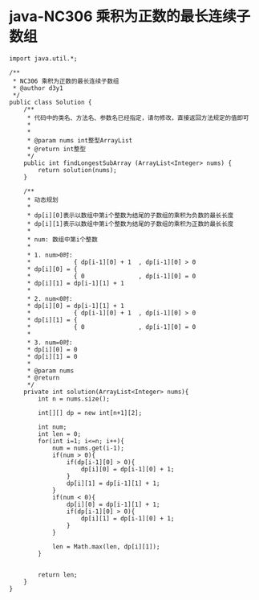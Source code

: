 # java-NC306 乘积为正数的最长连续子数组


    import java.util.*;
    
    /**
     * NC306 乘积为正数的最长连续子数组
     * @author d3y1
     */
    public class Solution {
        /**
         * 代码中的类名、方法名、参数名已经指定，请勿修改，直接返回方法规定的值即可
         *
         *
         * @param nums int整型ArrayList
         * @return int整型
         */
        public int findLongestSubArray (ArrayList<Integer> nums) {
            return solution(nums);
        }
    
        /**
         * 动态规划
         *
         * dp[i][0]表示以数组中第i个整数为结尾的子数组的乘积为负数的最长长度
         * dp[i][1]表示以数组中第i个整数为结尾的子数组的乘积为正数的最长长度
         * 
         * num: 数组中第i个整数
         * 
         * 1. num>0时:
         *            { dp[i-1][0] + 1  , dp[i-1][0] > 0
         * dp[i][0] = {
         *            { 0               , dp[i-1][0] = 0
         * dp[i][1] = dp[i-1][1] + 1
         * 
         * 2. num<0时:
         * dp[i][0] = dp[i-1][1] + 1
         *            { dp[i-1][0] + 1  , dp[i-1][0] > 0
         * dp[i][1] = {
         *            { 0               , dp[i-1][0] = 0
         * 
         * 3. num=0时:
         * dp[i][0] = 0
         * dp[i][1] = 0
         * 
         * @param nums
         * @return
         */
        private int solution(ArrayList<Integer> nums){
            int n = nums.size();
    
            int[][] dp = new int[n+1][2];
    
            int num;
            int len = 0;
            for(int i=1; i<=n; i++){
                num = nums.get(i-1);
                if(num > 0){
                    if(dp[i-1][0] > 0){
                        dp[i][0] = dp[i-1][0] + 1;
                    }
                    dp[i][1] = dp[i-1][1] + 1;
                }
                if(num < 0){
                    dp[i][0] = dp[i-1][1] + 1;
                    if(dp[i-1][0] > 0){
                        dp[i][1] = dp[i-1][0] + 1;
                    }
                }
    
                len = Math.max(len, dp[i][1]);
            }
    
    
            return len;
        }
    }

  

